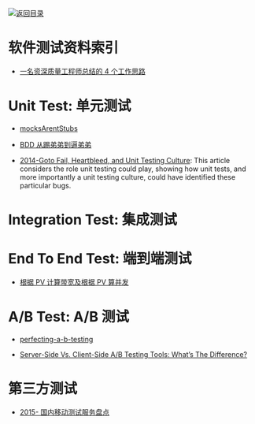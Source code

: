[![返回目录](https://parg.co/UGo)](https://github.com/wxyyxc1992/Awesome-Reference) 
 
 


# 软件测试资料索引

* [一名资深质量工程师总结的 4 个工作思路](http://mp.weixin.qq.com/s/0qEBWuZa2fpybCjV52Qi1g)

# Unit Test: 单元测试

* [mocksArentStubs](http://martinfowler.com/articles/mocksArentStubs.html)

* [BDD 从踢弟弟到逼弟弟](https://testerhome.com/topics/6804)

* [2014-Goto Fail, Heartbleed, and Unit Testing Culture](https://martinfowler.com/articles/testing-culture.html): This article considers the role unit testing could play, showing how unit tests, and more importantly a unit testing culture, could have identified these particular bugs.

# Integration Test: 集成测试

# End To End Test: 端到端测试

* [根据 PV 计算带宽及根据 PV 算并发](http://www.tuicool.com/articles/aqi6Znr)

# A/B Test: A/B 测试

* [perfecting-a-b-testing](http://blog.nordeus.com/dev-ops/perfecting-a-b-testing.htm)

* [Server-Side Vs. Client-Side A/B Testing Tools: What’s The Difference?](https://conversionxl.com/server-side-vs-client-side-ab-testing-tools-whats-the-difference/)

# 第三方测试

* [2015- 国内移动测试服务盘点](http://www.infoq.com/cn/news/2015/06/mobile-testing-service)

